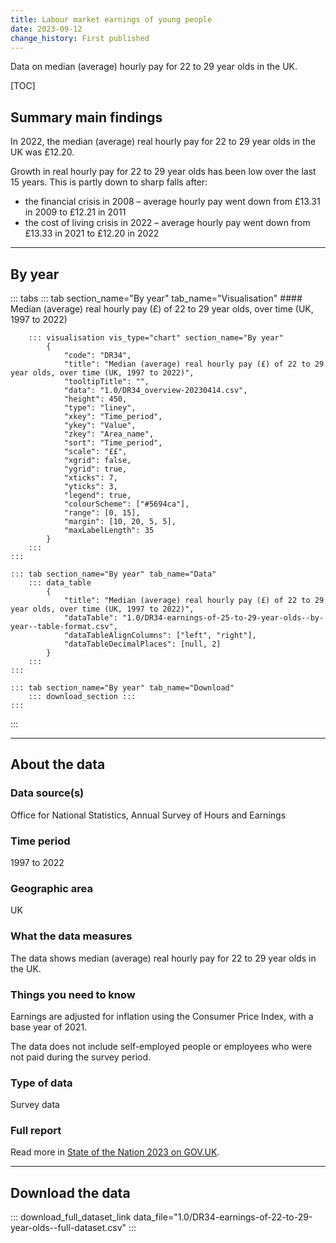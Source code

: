 ```yaml
---
title: Labour market earnings of young people
date: 2023-09-12
change_history: First published
---
```


Data on median (average) hourly pay for 22 to 29 year olds in the UK.

[TOC]

## Summary main findings

In 2022, the median (average) real hourly pay for 22 to 29 year olds in the UK was £12.20.

Growth in real hourly pay for 22 to 29 year olds has been low over the last 15 years. This is partly down to sharp falls after:

* the financial crisis in 2008 – average hourly pay went down from £13.31 in 2009 to £12.21 in 2011
* the cost of living crisis in 2022 – average hourly pay went down from £13.33 in 2021 to £12.20 in 2022

---

## By year

::: tabs
    ::: tab section_name="By year" tab_name="Visualisation"
        #### Median (average) real hourly pay (£) of 22 to 29 year olds, over time (UK, 1997 to 2022)

        ::: visualisation vis_type="chart" section_name="By year"
            {
                "code": "DR34",
                "title": "Median (average) real hourly pay (£) of 22 to 29 year olds, over time (UK, 1997 to 2022)",
                "tooltipTitle": "",
                "data": "1.0/DR34_overview-20230414.csv",
                "height": 450,
                "type": "liney",
                "xkey": "Time_period",
                "ykey": "Value",
                "zkey": "Area_name",
                "sort": "Time_period",
                "scale": "££",
                "xgrid": false,
                "ygrid": true,
                "xticks": 7,
                "yticks": 3,
                "legend": true,
                "colourScheme": ["#5694ca"],
                "range": [0, 15],
                "margin": [10, 20, 5, 5],
                "maxLabelLength": 35
            }
        :::
    :::

    ::: tab section_name="By year" tab_name="Data"
        ::: data_table
            {
                "title": "Median (average) real hourly pay (£) of 22 to 29 year olds, over time (UK, 1997 to 2022)",
                "dataTable": "1.0/DR34-earnings-of-25-to-29-year-olds--by-year--table-format.csv",
                "dataTableAlignColumns": ["left", "right"],
                "dataTableDecimalPlaces": [null, 2]
            }
        :::
    :::

    ::: tab section_name="By year" tab_name="Download"
        ::: download_section :::
    :::
:::

---

## About the data

### Data source(s)
Office for National Statistics, Annual Survey of Hours and Earnings

### Time period
1997 to 2022

### Geographic area
UK

### What the data measures
The data shows median (average) real hourly pay for 22 to 29 year olds in the UK.

### Things you need to know
Earnings are adjusted for inflation using the Consumer Price Index, with a base year of 2021.

The data does not include self-employed people or employees who were not paid during the survey period.

### Type of data
Survey data

### Full report
Read more in [State of the Nation 2023 on GOV.UK](https://www.gov.uk/government/publications/state-of-the-nation-2023-people-and-places).

---

## Download the data

::: download_full_dataset_link data_file="1.0/DR34-earnings-of-22-to-29-year-olds--full-dataset.csv" :::
